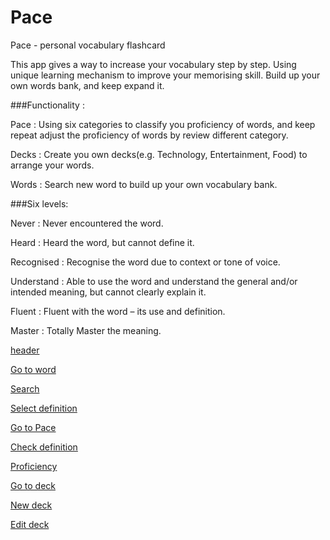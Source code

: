 # Pace
Pace - personal vocabulary flashcard

This app gives a way to increase your vocabulary step by step.
Using unique learning mechanism to improve your memorising skill.
Build up your own words bank, and keep expand it. 


###Functionality :

Pace : Using six categories to classify you proficiency of words, and keep repeat adjust the proficiency of words by review different category.

Decks : Create you own decks(e.g. Technology, Entertainment, Food) to arrange your words.

Words : Search new word to build up your own vocabulary bank.


###Six levels:

Never : Never encountered the word.

Heard : Heard the word, but cannot define it.

Recognised : Recognise the word due to context or tone of voice.

Understand : Able to use the word and understand the general and/or intended meaning, but cannot clearly explain it.

Fluent : Fluent with the word – its use and definition.

Master : Totally Master the meaning.

[header](http://i.imgur.com/jiCdlX8.jpg)

[Go to word](http://i.imgur.com/WH0ouTA.jpg)

[Search](http://i.imgur.com/dC1vsdg.jpg)

[Select definition](http://i.imgur.com/9GvbKdS.jpg)

[Go to Pace](http://i.imgur.com/mwEh2bZ.jpg)

[Check definition](http://i.imgur.com/GGpcdIu.jpg)

[Proficiency](http://i.imgur.com/O9WUuqY.jpg)

[Go to deck](http://i.imgur.com/pM7yBVq.jpg)

[New deck](http://i.imgur.com/R8eiSFV.jpg)

[Edit deck](http://i.imgur.com/fiShhBA.jpg)







